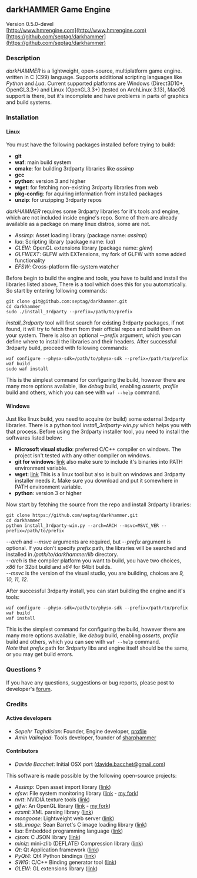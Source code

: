 ## darkHAMMER Game Engine

Version 0.5.0-devel  
[http://www.hmrengine.com](http://www.hmrengine.com)  
[https://github.com/septag/darkhammer](https://github.com/septag/darkhammer)  

### Description
*darkHAMMER* is a lightweight, open-source, multiplatform game engine. written in C (C99) language.
Supports additional scripting languages like *Python* and *Lua*.
Current supported platforms are Windows (Direct3D10+, OpenGL3.3+) and Linux (OpenGL3.3+) (tested on ArchLinux 3.13), MacOS support
is there, but it's incomplete and have problems in parts of graphics and build systems.

### Installation
#### Linux
You must have the following packages installed before trying to build:

- **git**
- **waf**: main build system
- **cmake**: for building 3rdparty libraries like *assimp*
- **gcc**
- **python**: version 3 and higher
- **wget**: for fetching non-existing 3rdparty libraries from web
- **pkg-config**: for aquiring information from installed packages
- **unzip**: for unzipping 3rdparty repos

*darkHAMMER* requires some 3rdparty libraries for it's tools and engine, which are not included inside engine's repo. Some of them are already available as a package on many linux distros, some are not.

- *Assimp*: Asset loading library (package name: *assimp*)
- *lua*: Scripting library (package name: *lua*)
- *GLEW*: OpenGL extensions library (package name: *glew*)
- *GLFWEXT*: GLFW with EXTensions, my fork of GLFW with some added functionality
- *EFSW*: Cross-platform file-system watcher

Before begin to build the engine and tools, you have to build and install the libraries listed above, There is a tool which does this for you automatically. So start by entering following commands:

```
git clone git@github.com:septag/darkhammer.git
cd darkhammer
sudo ./install_3rdparty --prefix=/path/to/prefix
```

*install_3rdparty* tool will first search for existing 3rdparty packages, if not found, it will try to fetch them from their official repos and build them on your system. There is also an optional *--prefix* argument, which you can define where to install the libraries and their headers.
After successful 3rdparty build, proceed with following commands:

```
waf configure --physx-sdk=/path/to/physx-sdk --prefix=/path/to/prefix
waf build
sudo waf install
```

This is the simplest command for configuring the build, however there are many more options available, like *debug* build, enabling *asserts*, *profile* build and others, which you can see with `waf --help` command.

#### Windows
Just like linux build, you need to acquire (or build) some external 3rdparty libraries. There is a python tool *install_3rdparty-win.py* which helps you with that process. Before using the 3rdparty installer tool, you need to install the softwares listed below:  

- **Microsoft visual studio**: preferred C/C++ compiler on windows. The project isn't tested with any other compiler on windows.
- **git for windows**: [link](http://git-scm.com/download/win) also make sure to include it's binaries into PATH environment variable.
- **wget**: [link](http://users.ugent.be/~bpuype/wget/) This is a linux tool but also is built on windows and 3rdparty installer needs it. Make sure you download and put it somewhere in PATH environment variable.
- **python**: version 3 or higher

Now start by fetching the source from the repo and install 3rdparty libraries: 

```
git clone https://github.com/septag/darkhammer.git
cd darkhammer
python install_3rdparty-win.py --arch=ARCH --msvc=MSVC_VER --prefix=/path/to/prefix
```

*--arch* and *--msvc* arguments are required, but *--prefix* argument is optional. If you don't specify *prefix* path, the libraries will be searched and installed in */path/to/darkhammer/lib* directory.  
*--arch* is the compiler platform you want to build, you have two choices, *x86* for 32bit build and *x64* for 64bit builds.  
*--msvc* is the version of the visual studio, you are building, choices are *9, 10, 11, 12*.  

After successful 3rdparty install, you can start building the engine and it's tools:  

```
waf configure --physx-sdk=/path/to/physx-sdk --prefix=/path/to/prefix
waf build
waf install
```

This is the simplest command for configuring the build, however there are many more options available, like *debug* build, enabling *asserts*, *profile* build and others, which you can see with `waf --help` command.  
*Note* that *prefix* path for 3rdparty libs and engine itself should be the same, or you may get build errors.

### Questions ?
If you have any questions, suggestions or bug reports, please post to developer's
[forum](http://hmrengine.com/forums/).

### Credits
#### Active developers
- *Sepehr Taghdisian*: Founder, Engine developer, [profile](https://github.com/septag)
- *Amin Valinejad*: Tools developer, founder of [sharphammer](https://bitbucket.org/Amin67v/sharphammer)

#### Contributors
- *Davide Bacchet*: Initial OSX port (davide.bacchet@gmail.com)

This software is made possible by the following open-source projects:

- *Assimp*: Open asset import library ([link](http://assimp.sourceforge.net/))
- *efsw*: File system monitoring library ([link](https://bitbucket.org/SpartanJ/efsw) - [my fork](https://bitbucket.org/sepul/efsw))
- *nvtt*: NVIDIA texture tools ([link](http://code.google.com/p/nvidia-texture-tools))
- *glfw*: An OpenGL library ([link](http://www.glfw.org) - [my fork](https://github.com/septag/glfw))
- *ezxml*: XML parsing library ([link](http://ezxml.sourceforge.net))
- *mongoose*: Lightweight web server ([link](https://code.google.com/p/mongoose))
- *stb_image*: Sean Barret's C image loading library ([link](http://nothings.org/stb_image.c))
- *lua*: Embedded programming language ([link](http://www.lua.org))
- *cjson*: C JSON library ([link](http://sourceforge.net/projects/cjson))
- *miniz*: mini-zlib (DEFLATE) Compression library ([link](http://code.google.com/p/miniz))
- *Qt*: Qt Application framework ([link](http://qt.digia.com))
- *PyQt4*: Qt4 Python bindings ([link](http://www.riverbankcomputing.com/software/pyqt/download))
- *SWIG*: C/C++ Binding generator tool ([link](http://www.swig.org))
- *GLEW*: GL extensions library ([link](http://glew.sourceforge.net/))

